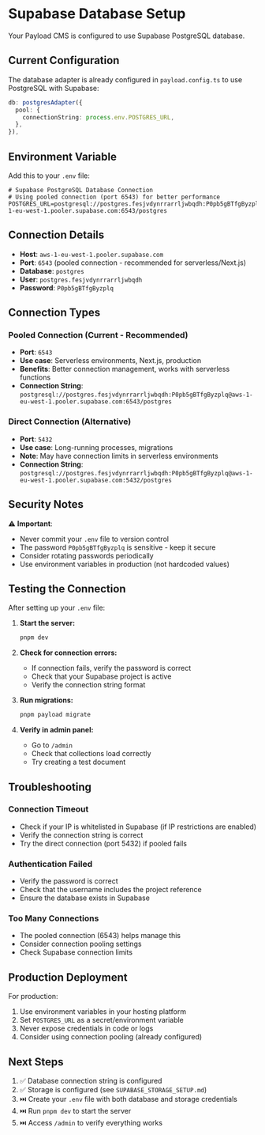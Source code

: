 # Supabase Database Setup

Your Payload CMS is configured to use Supabase PostgreSQL database.

## Current Configuration

The database adapter is already configured in `payload.config.ts` to use PostgreSQL with Supabase:

```typescript
db: postgresAdapter({
  pool: {
    connectionString: process.env.POSTGRES_URL,
  },
}),
```

## Environment Variable

Add this to your `.env` file:

```env
# Supabase PostgreSQL Database Connection
# Using pooled connection (port 6543) for better performance
POSTGRES_URL=postgresql://postgres.fesjvdynrrarrljwbqdh:P0pb5gBTfgByzplq@aws-1-eu-west-1.pooler.supabase.com:6543/postgres
```

## Connection Details

- **Host**: `aws-1-eu-west-1.pooler.supabase.com`
- **Port**: `6543` (pooled connection - recommended for serverless/Next.js)
- **Database**: `postgres`
- **User**: `postgres.fesjvdynrrarrljwbqdh`
- **Password**: `P0pb5gBTfgByzplq`

## Connection Types

### Pooled Connection (Current - Recommended)
- **Port**: `6543`
- **Use case**: Serverless environments, Next.js, production
- **Benefits**: Better connection management, works with serverless functions
- **Connection String**: `postgresql://postgres.fesjvdynrrarrljwbqdh:P0pb5gBTfgByzplq@aws-1-eu-west-1.pooler.supabase.com:6543/postgres`

### Direct Connection (Alternative)
- **Port**: `5432`
- **Use case**: Long-running processes, migrations
- **Note**: May have connection limits in serverless environments
- **Connection String**: `postgresql://postgres.fesjvdynrrarrljwbqdh:P0pb5gBTfgByzplq@aws-1-eu-west-1.pooler.supabase.com:5432/postgres`

## Security Notes

⚠️ **Important**: 
- Never commit your `.env` file to version control
- The password `P0pb5gBTfgByzplq` is sensitive - keep it secure
- Consider rotating passwords periodically
- Use environment variables in production (not hardcoded values)

## Testing the Connection

After setting up your `.env` file:

1. **Start the server:**
   ```bash
   pnpm dev
   ```

2. **Check for connection errors:**
   - If connection fails, verify the password is correct
   - Check that your Supabase project is active
   - Verify the connection string format

3. **Run migrations:**
   ```bash
   pnpm payload migrate
   ```

4. **Verify in admin panel:**
   - Go to `/admin`
   - Check that collections load correctly
   - Try creating a test document

## Troubleshooting

### Connection Timeout
- Check if your IP is whitelisted in Supabase (if IP restrictions are enabled)
- Verify the connection string is correct
- Try the direct connection (port 5432) if pooled fails

### Authentication Failed
- Verify the password is correct
- Check that the username includes the project reference
- Ensure the database exists in Supabase

### Too Many Connections
- The pooled connection (6543) helps manage this
- Consider connection pooling settings
- Check Supabase connection limits

## Production Deployment

For production:
1. Use environment variables in your hosting platform
2. Set `POSTGRES_URL` as a secret/environment variable
3. Never expose credentials in code or logs
4. Consider using connection pooling (already configured)

## Next Steps

1. ✅ Database connection string is configured
2. ✅ Storage is configured (see `SUPABASE_STORAGE_SETUP.md`)
3. ⏭️ Create your `.env` file with both database and storage credentials
4. ⏭️ Run `pnpm dev` to start the server
5. ⏭️ Access `/admin` to verify everything works

